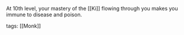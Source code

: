 At 10th level, your mastery of the [[Ki]] flowing through you makes you immune to disease and poison.

tags: [[Monk]]